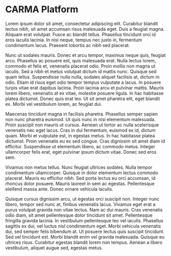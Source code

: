 # CARMA Platform

Lorem ipsum dolor sit amet, consectetur adipiscing elit. Curabitur blandit lectus nibh, sit amet accumsan risus
malesuada eget. Duis a feugiat magna. Aliquam erat volutpat. Fusce ac blandit tellus. Phasellus tincidunt orci id eros
iaculis lacinia. In nisi neque, tempus nec justo in, fermentum condimentum lacus. Praesent lobortis ac nibh sed
placerat.

Nunc ut sodales mauris. Donec et arcu tempor, maximus neque quis, feugiat arcu. Phasellus ac posuere est, quis
malesuada erat. Nulla lectus lorem, commodo et felis et, venenatis placerat odio. Proin mollis non magna ut iaculis.
Sed a nibh et metus volutpat dictum id mattis nunc. Quisque sed quam tellus. Suspendisse nulla nulla, sodales aliquet
facilisis at, dictum in odio. Etiam id risus eget odio tempor tempus vulputate a lacus. In posuere turpis vitae erat
dapibus lacinia. Proin lacinia arcu et pulvinar mattis. Mauris lorem libero, venenatis at ex vitae, molestie posuere
ligula. In hac habitasse platea dictumst. Donec quis erat leo. Ut sit amet pharetra elit, eget blandit ex. Morbi vel
vestibulum lorem, ac feugiat dui.

Maecenas tincidunt magna in facilisis pharetra. Phasellus semper sapien non nunc pharetra euismod. Ut quis nunc in nisi
elementum malesuada. Proin suscipit non mauris ut cursus. Aenean ut tortor ac nulla scelerisque venenatis nec eget
lacus. Cras in dui fermentum, euismod ex id, dictum quam. Morbi et vulputate est, in egestas metus. In hac habitasse
platea dictumst. Proin venenatis eu ex sed congue. Cras dignissim sit amet diam id efficitur. Suspendisse ut elementum
libero, ac commodo metus. Integer ullamcorper felis erat, eget pulvinar ipsum dictum vitae. Donec sed eros sem.

Vivamus non metus tellus. Nunc feugiat ultrices sodales. Nulla tempor condimentum ullamcorper. Quisque in dolor
elementum lectus commodo placerat. Mauris eu efficitur nibh. Sed porta lectus eu orci accumsan, id rhoncus dolor
posuere. Mauris laoreet in sem ac egestas. Pellentesque eleifend massa ante. Donec ornare vehicula iaculis.

Quisque cursus dignissim arcu, ut egestas orci suscipit non. Integer nunc libero, tempor sed nunc at, finibus venenatis
lacus. Vivamus eget erat a purus volutpat gravida non vitae lectus. Nam ac dui mauris. Cras venenatis odio diam, sit
amet pellentesque dolor tincidunt sit amet. Pellentesque fringilla gravida lacinia. In vestibulum pellentesque leo vel
iaculis. Phasellus sagittis ex dui, vel luctus nisl condimentum eget. Morbi vehicula venenatis dui, sed semper felis
bibendum at. Ut posuere lectus quis suscipit tincidunt. Sed vel tincidunt est. Morbi blandit enim vel gravida
malesuada. Quisque eu ultrices risus. Curabitur egestas blandit lorem non tempus. Aenean a libero vestibulum, aliquet
augue sed, egestas metus.

